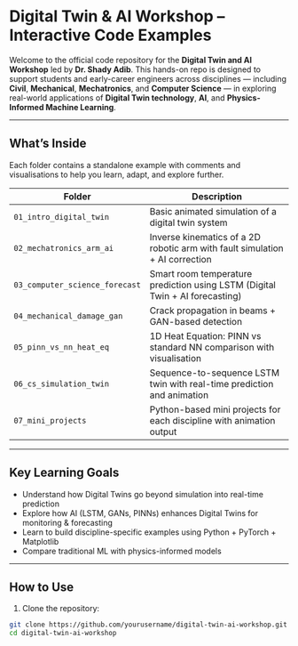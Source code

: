 # Digital Twin & AI Workshop – Interactive Code Examples

Welcome to the official code repository for the **Digital Twin and AI Workshop** led by **Dr. Shady Adib**. This hands-on repo is designed to support students and early-career engineers across disciplines — including **Civil**, **Mechanical**, **Mechatronics**, and **Computer Science** — in exploring real-world applications of **Digital Twin technology**, **AI**, and **Physics-Informed Machine Learning**.

---

## What’s Inside

Each folder contains a standalone example with comments and visualisations to help you learn, adapt, and explore further.

| Folder                          | Description                                                                 |
|---------------------------------|-----------------------------------------------------------------------------|
| `01_intro_digital_twin`         | Basic animated simulation of a digital twin system                         |
| `02_mechatronics_arm_ai`        | Inverse kinematics of a 2D robotic arm with fault simulation + AI correction |
| `03_computer_science_forecast`  | Smart room temperature prediction using LSTM (Digital Twin + AI forecasting) |
| `04_mechanical_damage_gan`      | Crack propagation in beams + GAN-based detection                            |
| `05_pinn_vs_nn_heat_eq`         | 1D Heat Equation: PINN vs standard NN comparison with visualisation         |
| `06_cs_simulation_twin`         | Sequence-to-sequence LSTM twin with real-time prediction and animation      |
| `07_mini_projects`              | Python-based mini projects for each discipline with animation output        |

---

## Key Learning Goals

- Understand how Digital Twins go beyond simulation into real-time prediction
- Explore how AI (LSTM, GANs, PINNs) enhances Digital Twins for monitoring & forecasting
- Learn to build discipline-specific examples using Python + PyTorch + Matplotlib
- Compare traditional ML with physics-informed models

---

## How to Use

1. Clone the repository:

```bash
git clone https://github.com/yourusername/digital-twin-ai-workshop.git
cd digital-twin-ai-workshop
